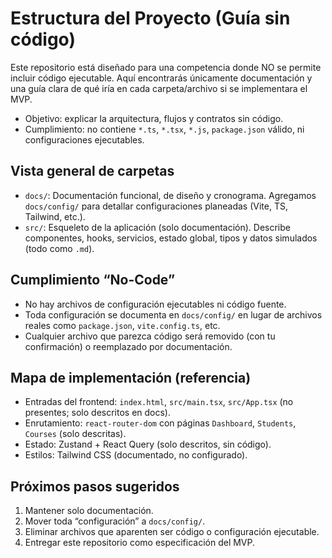 # Estructura del Proyecto (Guía sin código)

Este repositorio está diseñado para una competencia donde NO se permite incluir código ejecutable. Aquí encontrarás únicamente documentación y una guía clara de qué iría en cada carpeta/archivo si se implementara el MVP.

- Objetivo: explicar la arquitectura, flujos y contratos sin código.
- Cumplimiento: no contiene `*.ts`, `*.tsx`, `*.js`, `package.json` válido, ni configuraciones ejecutables.

## Vista general de carpetas

- `docs/`: Documentación funcional, de diseño y cronograma. Agregamos `docs/config/` para detallar configuraciones planeadas (Vite, TS, Tailwind, etc.).
- `src/`: Esqueleto de la aplicación (solo documentación). Describe componentes, hooks, servicios, estado global, tipos y datos simulados (todo como `.md`).

## Cumplimiento “No-Code”

- No hay archivos de configuración ejecutables ni código fuente.
- Toda configuración se documenta en `docs/config/` en lugar de archivos reales como `package.json`, `vite.config.ts`, etc.
- Cualquier archivo que parezca código será removido (con tu confirmación) o reemplazado por documentación.

## Mapa de implementación (referencia)

- Entradas del frontend: `index.html`, `src/main.tsx`, `src/App.tsx` (no presentes; solo descritos en docs).
- Enrutamiento: `react-router-dom` con páginas `Dashboard`, `Students`, `Courses` (solo descritas).
- Estado: Zustand + React Query (solo descritos, sin código).
- Estilos: Tailwind CSS (documentado, no configurado).

## Próximos pasos sugeridos

1) Mantener solo documentación.  
2) Mover toda “configuración” a `docs/config/`.  
3) Eliminar archivos que aparenten ser código o configuración ejecutable.  
4) Entregar este repositorio como especificación del MVP.
